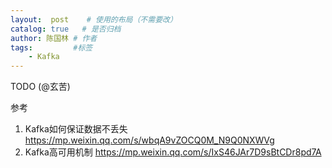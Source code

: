 ```yaml
---
layout:  post    # 使用的布局（不需要改）
catalog: true   # 是否归档
author: 陈国林 # 作者
tags:         #标签
    - Kafka
---
```


TODO (@玄苦)

参考
1. Kafka如何保证数据不丢失  https://mp.weixin.qq.com/s/wbqA9vZOCQ0M_N9Q0NXWVg
2. Kafka高可用机制 https://mp.weixin.qq.com/s/IxS46JAr7D9sBtCDr8pd7A
